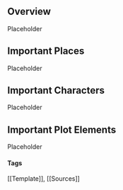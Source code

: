 ## Overview

Placeholder

## Important Places

Placeholder

## Important Characters

Placeholder

## Important Plot Elements

Placeholder

#### Tags 
[[Template]], [[Sources]] 